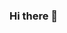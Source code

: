 ### Hi there 👋

<!--
**nOfOKUz/nOfOkUz** is a ✨ _special_ ✨ repository because its `README.md` (this file) appears on your GitHub profile.

Here are some ideas to get you started:

- 🔭 I’m currently working on CO2 detectors
- 🌱 I’m currently learning Arduino prog
- 👯 I’m looking to collaborate on Arduini WiFi, Arduino use of internet proxy, upload to Thingspeak.com
- 🤔 I’m looking for help with Arduino WiFi proxy
- 💬 Ask me about particules accelerators and UltraHighVacuum
- 📫 How to reach me: GitHub
- 😄 Pronouns: He
- ⚡ Fun fact: ... Am I ?
-->
